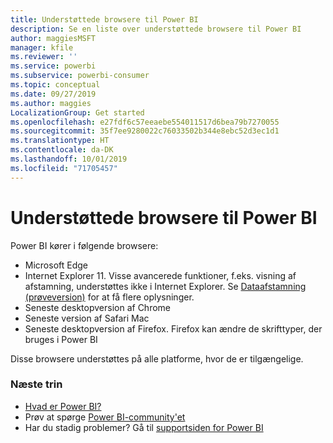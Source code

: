 ```yaml
---
title: Understøttede browsere til Power BI
description: Se en liste over understøttede browsere til Power BI
author: maggiesMSFT
manager: kfile
ms.reviewer: ''
ms.service: powerbi
ms.subservice: powerbi-consumer
ms.topic: conceptual
ms.date: 09/27/2019
ms.author: maggies
LocalizationGroup: Get started
ms.openlocfilehash: e27fdf6c57eeaebe554011517d6bea79b7270055
ms.sourcegitcommit: 35f7ee9280022c76033502b344e8ebc52d3ec1d1
ms.translationtype: HT
ms.contentlocale: da-DK
ms.lasthandoff: 10/01/2019
ms.locfileid: "71705457"
---
```

# <a name="supported-browsers-for-power-bi"></a>Understøttede browsere til Power BI
Power BI kører i følgende browsere:

- Microsoft Edge
- Internet Explorer 11. Visse avancerede funktioner, f.eks. visning af afstamning, understøttes ikke i Internet Explorer. Se [Dataafstamning (prøveversion)](service-data-lineage.md) for at få flere oplysninger.
- Seneste desktopversion af Chrome
- Seneste version af Safari Mac
- Seneste desktopversion af Firefox. Firefox kan ændre de skrifttyper, der bruges i Power BI 

Disse browsere understøttes på alle platforme, hvor de er tilgængelige.

### <a name="next-steps"></a>Næste trin
* [Hvad er Power BI?](power-bi-overview.md)
* Prøv at spørge [Power BI-community'et](http://community.powerbi.com/)
* Har du stadig problemer? Gå til [supportsiden for Power BI](https://powerbi.microsoft.com/support/)

